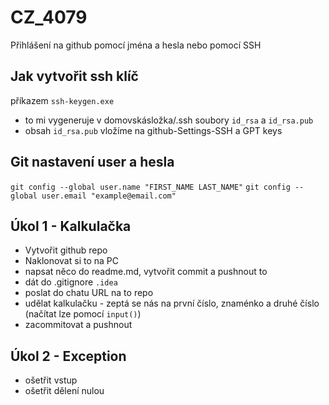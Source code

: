 # CZ_4079

Přihlášení na github pomocí jména a hesla nebo pomocí SSH

## Jak vytvořit ssh klíč


příkazem `ssh-keygen.exe`
- to mi vygeneruje v domovskásložka/.ssh soubory `id_rsa` a `id_rsa.pub`
- obsah `id_rsa.pub` vložíme na github-Settings-SSH a GPT keys

## Git nastavení user a hesla
`git config --global user.name "FIRST_NAME LAST_NAME"`
`git config --global user.email "example@email.com"`


## Úkol 1 - Kalkulačka

- Vytvořit github repo
- Naklonovat si to na PC
- napsat něco do readme.md, vytvořit commit a pushnout to
- dát do .gitignore `.idea`
- poslat do chatu URL na to repo
- udělat kalkulačku - zeptá se nás na první číslo, znaménko a druhé číslo (načítat lze pomocí `input()`)
- zacommitovat a pushnout

## Úkol 2 - Exception
- ošetřit vstup
- ošetřit dělení nulou



